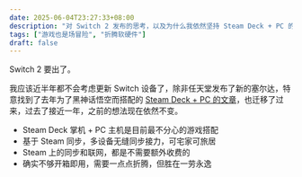 ```yaml
---
date: 2025-06-04T23:27:33+08:00
description: "对 Switch 2 发布的思考，以及为什么我依然坚持 Steam Deck + PC 的游戏搭配。"
tags: ["游戏也是场冒险", "折腾软硬件"]
draft: false
---
```


Switch 2 要出了。

我应该近半年都不会考虑更新 Switch 设备了，除非任天堂发布了新的塞尔达，特意找到了去年为了黑神话悟空而搭配的 [Steam Deck + PC 的文章](/posts/steam-deck-pc-gaming-setup/)，也迁移了过来，过去了接近一年，之前的想法现在依然不变。

- Steam Deck 掌机 + PC 主机是目前最不分心的游戏搭配
- 基于 Steam 同步，多设备无缝同步接力，可宅家可旅居
- Steam 上的同步和联网，都是不需要额外收费的
- 确实不够开箱即用，需要一点点折腾，但胜在一劳永逸 